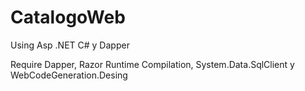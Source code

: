# CatalogoWeb
Using Asp .NET C# y Dapper

Require Dapper, Razor Runtime Compilation,  System.Data.SqlClient y WebCodeGeneration.Desing
